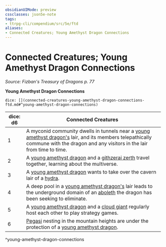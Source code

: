 ```yaml
---
obsidianUIMode: preview
cssclasses: json5e-note
tags:
- ttrpg-cli/compendium/src/5e/ftd
aliases:
- Connected Creatures; Young Amethyst Dragon Connections
---
```

# Connected Creatures; Young Amethyst Dragon Connections
*Source: Fizban's Treasury of Dragons p. 77* 

**Young Amethyst Dragon Connections**

`dice: [](connected-creatures-young-amethyst-dragon-connections-ftd.md#^young-amethyst-dragon-connections)`

| dice: d6 | Connected Creatures |
|----------|---------------------|
| 1 | A myconid community dwells in tunnels near a [young amethyst dragon's](Інструменти%20ДМ/CLI/bestiary/dragon/young-amethyst-dragon-ftd.md) lair, and its members telepathically commune with the dragon and any visitors in the lair from time to time. |
| 2 | A [young amethyst dragon](Інструменти%20ДМ/CLI/bestiary/dragon/young-amethyst-dragon-ftd.md) and a [githzerai zerth](Інструменти%20ДМ/CLI/bestiary/aberration/githzerai-zerth-xmm.md) travel together, learning about the multiverse. |
| 3 | A [young amethyst dragon](Інструменти%20ДМ/CLI/bestiary/dragon/young-amethyst-dragon-ftd.md) wants to take over the cavern lair of a [hydra](Інструменти%20ДМ/CLI/bestiary/monstrosity/hydra-xmm.md). |
| 4 | A deep pool in a [young amethyst dragon's](Інструменти%20ДМ/CLI/bestiary/dragon/young-amethyst-dragon-ftd.md) lair leads to the underground domain of an [aboleth](Інструменти%20ДМ/CLI/bestiary/aberration/aboleth-xmm.md) the dragon has been seeking to eliminate. |
| 5 | A [young amethyst dragon](Інструменти%20ДМ/CLI/bestiary/dragon/young-amethyst-dragon-ftd.md) and a [cloud giant](Інструменти%20ДМ/CLI/bestiary/giant/cloud-giant-xmm.md) regularly host each other to play strategy games. |
| 6 | [Pegasi](Інструменти%20ДМ/CLI/bestiary/celestial/pegasus-xmm.md) nesting in the mountain heights are under the protection of a [young amethyst dragon](Інструменти%20ДМ/CLI/bestiary/dragon/young-amethyst-dragon-ftd.md). |
^young-amethyst-dragon-connections